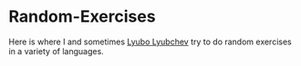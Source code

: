 # Random-Exercises

Here is where I and sometimes [Lyubo Lyubchev](https://github.com/impzero) try to do random exercises in a variety of languages.
